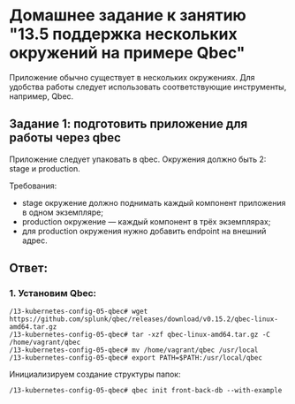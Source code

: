 # Домашнее задание к занятию "13.5 поддержка нескольких окружений на примере Qbec"
Приложение обычно существует в нескольких окружениях. Для удобства работы следует использовать соответствующие инструменты, например, Qbec.

## Задание 1: подготовить приложение для работы через qbec
Приложение следует упаковать в qbec. Окружения должно быть 2: stage и production. 

Требования:
* stage окружение должно поднимать каждый компонент приложения в одном экземпляре;
* production окружение — каждый компонент в трёх экземплярах;
* для production окружения нужно добавить endpoint на внешний адрес.

## Ответ:


### 1. Установим Qbec: 
```
/13-kubernetes-config-05-qbec# wget https://github.com/splunk/qbec/releases/download/v0.15.2/qbec-linux-amd64.tar.gz
/13-kubernetes-config-05-qbec# tar -xzf qbec-linux-amd64.tar.gz -C /home/vagrant/qbec
/13-kubernetes-config-05-qbec# mv /home/vagrant/qbec /usr/local
/13-kubernetes-config-05-qbec# export PATH=$PATH:/usr/local/qbec
```
  
Инициализируем создание структуры папок:
```
/13-kubernetes-config-05-qbec# qbec init front-back-db --with-example
```
